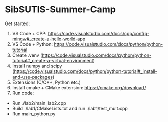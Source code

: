 # SibSUTIS-Summer-Camp

Get started:
1. VS Code + CPP:
https://code.visualstudio.com/docs/cpp/config-mingw#_create-a-hello-world-app
2. VS Code + Python:
https://code.visualstudio.com/docs/python/python-tutorial
3. Create .venv (https://code.visualstudio.com/docs/python/python-tutorial#_create-a-virtual-environment)
4. Install numpy and scipy (https://code.visualstudio.com/docs/python/python-tutorial#_install-and-use-packages)
5. Extensions (C/C++, Python etc.)
6. Install cmake + CMake extension:
https://cmake.org/download/
7. Run code:
- Run ./lab2/main_lab2.cpp
- Build ./lab1/CMakeLists.txt and run ./lab1/test_mult.cpp
- Run main_python.py
